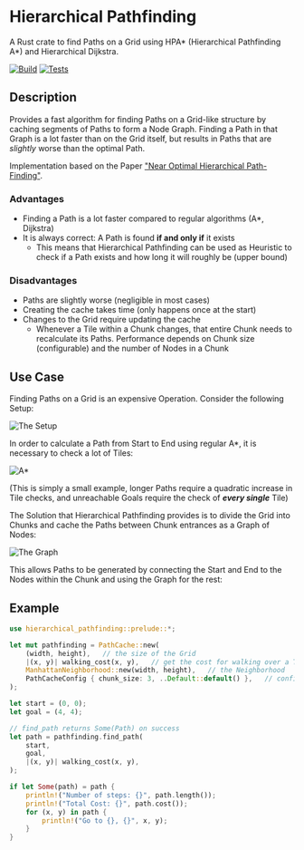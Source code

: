
# Hierarchical Pathfinding

A Rust crate to find Paths on a Grid using HPA* (Hierarchical Pathfinding A*) and Hierarchical Dijkstra.

[![Build](https://github.com/mich101mich/hierarchical_pathfinding/actions/workflows/build.yml/badge.svg)](https://github.com/mich101mich/hierarchical_pathfinding/actions/workflows/build.yml)
[![Tests](https://github.com/mich101mich/hierarchical_pathfinding/actions/workflows/test.yml/badge.svg)](https://github.com/mich101mich/hierarchical_pathfinding/actions/workflows/test.yml)

## Description
Provides a fast algorithm for finding Paths on a Grid-like structure by caching segments of Paths to form a Node Graph. Finding a Path in that Graph is a lot faster than on the Grid itself, but results in Paths that are _slightly_ worse than the optimal Path.

Implementation based on the Paper ["Near Optimal Hierarchical Path-Finding"](https://www.researchgate.net/profile/Adi-Botea/publication/228785110_Near_optimal_hierarchical_path-finding_HPA/links/09e41508fc2fed9a72000000/Near-optimal-hierarchical-path-finding-HPA.pdf).

### Advantages
- Finding a Path is a lot faster compared to regular algorithms (A*, Dijkstra)
- It is always correct: A Path is found **if and only if** it exists
  - This means that Hierarchical Pathfinding can be used as Heuristic to check if a Path exists and how long it will roughly be (upper bound)

### Disadvantages
- Paths are slightly worse (negligible in most cases)
- Creating the cache takes time (only happens once at the start)
- Changes to the Grid require updating the cache
  - Whenever a Tile within a Chunk changes, that entire Chunk needs to recalculate its Paths. Performance depends on Chunk size (configurable) and the number of Nodes in a Chunk

## Use Case

Finding Paths on a Grid is an expensive Operation. Consider the following Setup:

![The Setup](https://github.com/mich101mich/hierarchical_pathfinding/blob/master/img/problem.png?raw=true)

In order to calculate a Path from Start to End using regular A*, it is necessary to check a
lot of Tiles:

![A*](https://github.com/mich101mich/hierarchical_pathfinding/blob/master/img/a_star.png?raw=true)

(This is simply a small example, longer Paths require a quadratic increase in Tile checks,
and unreachable Goals require the check of _**every single**_ Tile)

The Solution that Hierarchical Pathfinding provides is to divide the Grid into Chunks and
cache the Paths between Chunk entrances as a Graph of Nodes:

![The Graph](https://github.com/mich101mich/hierarchical_pathfinding/blob/master/img/hpa.png?raw=true)

This allows Paths to be generated by connecting the Start and End to the Nodes within the
Chunk and using the Graph for the rest:

## Example

```rust
use hierarchical_pathfinding::prelude::*;

let mut pathfinding = PathCache::new(
    (width, height),   // the size of the Grid
    |(x, y)| walking_cost(x, y),   // get the cost for walking over a Tile
    ManhattanNeighborhood::new(width, height),   // the Neighborhood
    PathCacheConfig { chunk_size: 3, ..Default::default() },   // config
);

let start = (0, 0);
let goal = (4, 4);

// find_path returns Some(Path) on success
let path = pathfinding.find_path(
    start,
    goal,
    |(x, y)| walking_cost(x, y),
);

if let Some(path) = path {
    println!("Number of steps: {}", path.length());
    println!("Total Cost: {}", path.cost());
    for (x, y) in path {
        println!("Go to {}, {}", x, y);
    }
}
```
